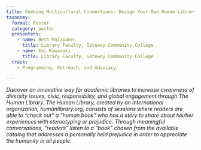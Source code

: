 ```yaml
---
title: Seeking Multicultural Connections: Design Your Own Human Library
taxonomy:
  format: Poster
  category: poster
  presenters:
    - name: Beth Malapanes
	  title: Library Faculty, Gateway Community College
    - name: Emi Kawasaki
	  title: Library Faculty, Gateway Community College
  track:
    - Programming, Outreach, and Advocacy

---
```

_Discover an innovative way for academic libraries to increase awareness of diversity issues, civic, responsibility, and global engagement through The Human Library.  The Human Library, created by an international organization, humanlibrary.org, consists of sessions where readers are able to “check out” a “human book” who has a story to share about his/her experiences with stereotyping or prejudice. Through meaningful conversations, “readers” listen to a “book” chosen from the available catalog that addresses a personally held prejudice in order to appreciate the humanity in all people._